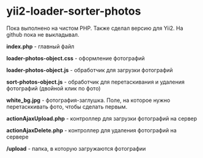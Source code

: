 # yii2-loader-sorter-photos

Пока выполнено на чистом PHP. Также сделал версию для Yii2. На github пока не выкладывал. 

**index.php** - главный файл

**loader-photos-object.css** - оформление фотографий

**loader-photos-object.js** - обработчик для загрузки фотографий

**sort-photos-object.js** - обработчик для перетаскивания и удаления фотографий (двойной клик по фото)

**white_bg.jpg** - фотография-заглушка. Поле, на которое нужно перетасккивать фото, чтобы сделать первым.

**actionAjaxUpload.php** - контроллер для загрузки фотографий на сервер

**actionAjaxDelete.php** - контроллер для удаления фотографий на сервере

**/upload** - папка, в которую загружаются фотографии
